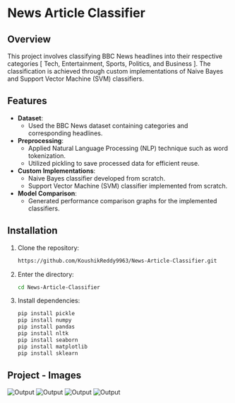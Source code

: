 # News Article Classifier  

## Overview  
This project involves classifying BBC News headlines into their respective categories [ Tech, Entertainment, Sports, Politics, and Business ]. 
The classification is achieved through custom implementations of Naive Bayes and Support Vector Machine (SVM) classifiers.  

## Features  
- **Dataset**:  
  - Used the BBC News dataset containing categories and corresponding headlines.  
- **Preprocessing**:  
  - Applied Natural Language Processing (NLP) technique such as word tokenization.  
  - Utilized pickling to save processed data for efficient reuse.  
- **Custom Implementations**:  
  - Naive Bayes classifier developed from scratch.  
  - Support Vector Machine (SVM) classifier implemented from scratch.  
- **Model Comparison**:  
  - Generated performance comparison graphs for the implemented classifiers.  

## Installation  
1. Clone the repository:  
   ```bash
   https://github.com/KoushikReddy9963/News-Article-Classifier.git
2. Enter the directory:
    ```bash
   cd News-Article-Classifier
3. Install dependencies:
   ```bash
   pip install pickle
   pip install numpy
   pip install pandas
   pip install nltk
   pip install seaborn
   pip install matplotlib
   pip install sklearn

## Project - Images
![Output](https://github.com/KoushikReddy9963/News-Article-Classifier/blob/main/Screenshots/Screenshot%202024-12-24%20140624.png?raw=true)
![Output](https://github.com/KoushikReddy9963/News-Article-Classifier/blob/main/Screenshots/Screenshot%202024-12-24%20140749.png?raw=true)
![Output](https://github.com/KoushikReddy9963/News-Article-Classifier/blob/main/Screenshots/output.png?raw=true)
![Output](https://github.com/KoushikReddy9963/News-Article-Classifier/blob/main/Screenshots/output2.png?raw=true)
